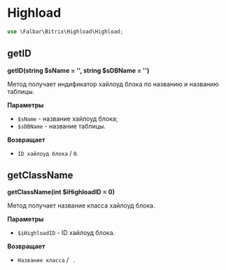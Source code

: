 # Highload

```php
use \Falbar\Bitrix\Highload\Highload;
```

## getID

**getID(string $sName = '', string $sDBName = '')**

Метод получает индификатор хайлоуд блока по названию и названию таблицы.

**Параметры**

* `$sName` - название хайлоуд блока;
* `$sDBName` - название таблицы.

**Возвращает**

* `ID хайлоуд блока` / `0`.

## getClassName

**getClassName(int $iHighloadID = 0)**

Метод получает название класса хайлоуд блока.

**Параметры**

* `$iHighloadID` - ID хайлоуд блока.

**Возвращает**

* `Название класса` / ` `.